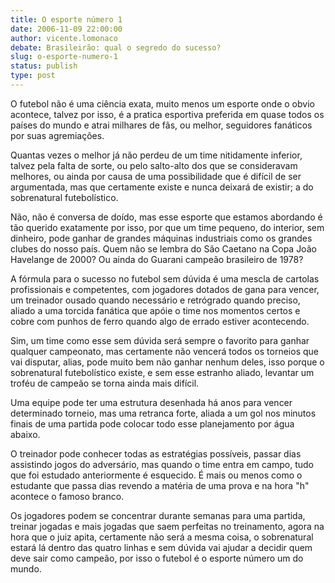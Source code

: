 ```yaml
---
title: O esporte número 1
date: 2006-11-09 22:00:00
author: vicente.lomonaco
debate: Brasileirão: qual o segredo do sucesso?
slug: o-esporte-numero-1
status: publish 
type: post
---
```


O futebol não é uma ciência exata, muito menos um esporte onde o obvio acontece, talvez por isso, é a pratica esportiva preferida em quase todos os países do mundo e atrai milhares de fãs, ou melhor, seguidores fanáticos por suas agremiações.  

Quantas vezes o melhor já não perdeu de um time nitidamente inferior, talvez pela falta de sorte, ou pelo salto-alto dos que se consideravam melhores, ou ainda por causa de uma possibilidade que é difícil de ser argumentada, mas que certamente existe e nunca deixará de existir; a do sobrenatural futebolístico.  

Não, não é conversa de doído, mas esse esporte que estamos abordando é tão querido exatamente por isso, por que um time pequeno, do interior, sem dinheiro, pode ganhar de grandes máquinas industriais como os grandes clubes do nosso país. Quem não se lembra do São Caetano na Copa João Havelange de 2000? Ou ainda do Guarani campeão brasileiro de 1978?  

A fórmula para o sucesso no futebol sem dúvida é uma mescla de cartolas profissionais e competentes, com jogadores dotados de gana para vencer, um treinador ousado quando necessário e retrógrado quando preciso, aliado a uma torcida fanática que apóie o time nos momentos certos e cobre com punhos de ferro quando algo de errado estiver acontecendo.  

Sim, um time como esse sem dúvida será sempre o favorito para ganhar qualquer campeonato, mas certamente não vencerá todos os torneios que vai disputar, alias, pode muito bem não ganhar nenhum deles, isso porque o sobrenatural futebolístico existe, e sem esse estranho aliado, levantar um troféu de campeão se torna ainda mais difícil.  

Uma equipe pode ter uma estrutura desenhada há anos para vencer determinado torneio, mas uma retranca forte, aliada a um gol nos minutos finais de uma partida pode colocar todo esse planejamento por água abaixo.  

O treinador pode conhecer todas as estratégias possíveis, passar dias assistindo jogos do adversário, mas quando o time entra em campo, tudo que foi estudado anteriormente é esquecido. É mais ou menos como o estudante que passa dias revendo a matéria de uma prova e na hora "h" acontece o famoso branco.  

Os jogadores podem se concentrar durante semanas para uma partida, treinar jogadas e mais jogadas que saem perfeitas no treinamento, agora na hora que o juiz apita, certamente não será a mesma coisa, o sobrenatural estará lá dentro das quatro linhas e sem dúvida vai ajudar a decidir quem deve sair como campeão, por isso o futebol é o esporte número um do mundo.
